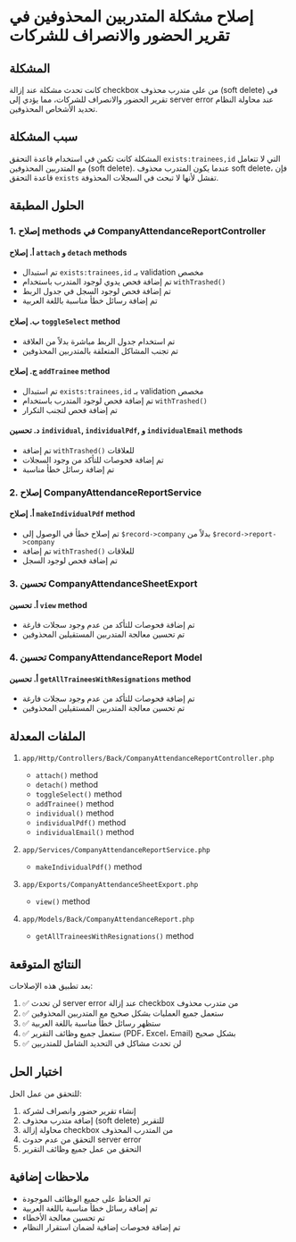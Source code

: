 # إصلاح مشكلة المتدربين المحذوفين في تقرير الحضور والانصراف للشركات

## المشكلة
كانت تحدث مشكلة عند إزالة checkbox من على متدرب محذوف (soft delete) في تقرير الحضور والانصراف للشركات، مما يؤدي إلى server error عند محاولة النظام تحديد الأشخاص المحذوفين.

## سبب المشكلة
المشكلة كانت تكمن في استخدام قاعدة التحقق `exists:trainees,id` التي لا تتعامل مع المتدربين المحذوفين (soft delete). عندما يكون المتدرب محذوف soft delete، فإن قاعدة التحقق `exists` تفشل لأنها لا تبحث في السجلات المحذوفة.

## الحلول المطبقة

### 1. إصلاح methods في CompanyAttendanceReportController

#### أ. إصلاح `attach` و `detach` methods
- تم استبدال `exists:trainees,id` بـ validation مخصص
- تم إضافة فحص يدوي لوجود المتدرب باستخدام `withTrashed()`
- تم إضافة فحص لوجود السجل في جدول الربط
- تم إضافة رسائل خطأ مناسبة باللغة العربية

#### ب. إصلاح `toggleSelect` method
- تم استخدام جدول الربط مباشرة بدلاً من العلاقة
- تم تجنب المشاكل المتعلقة بالمتدربين المحذوفين

#### ج. إصلاح `addTrainee` method
- تم استبدال `exists:trainees,id` بـ validation مخصص
- تم إضافة فحص لوجود المتدرب باستخدام `withTrashed()`
- تم إضافة فحص لتجنب التكرار

#### د. تحسين `individual`, `individualPdf`, و `individualEmail` methods
- تم إضافة `withTrashed()` للعلاقات
- تم إضافة فحوصات للتأكد من وجود السجلات
- تم إضافة رسائل خطأ مناسبة

### 2. إصلاح CompanyAttendanceReportService

#### أ. إصلاح `makeIndividualPdf` method
- تم إصلاح خطأ في الوصول إلى `$record->company` بدلاً من `$record->report->company`
- تم إضافة `withTrashed()` للعلاقات
- تم إضافة فحص لوجود السجل

### 3. تحسين CompanyAttendanceSheetExport

#### أ. تحسين `view` method
- تم إضافة فحوصات للتأكد من عدم وجود سجلات فارغة
- تم تحسين معالجة المتدربين المستقيلين المحذوفين

### 4. تحسين CompanyAttendanceReport Model

#### أ. تحسين `getAllTraineesWithResignations` method
- تم إضافة فحوصات للتأكد من عدم وجود سجلات فارغة
- تم تحسين معالجة المتدربين المستقيلين المحذوفين

## الملفات المعدلة

1. `app/Http/Controllers/Back/CompanyAttendanceReportController.php`
   - `attach()` method
   - `detach()` method
   - `toggleSelect()` method
   - `addTrainee()` method
   - `individual()` method
   - `individualPdf()` method
   - `individualEmail()` method

2. `app/Services/CompanyAttendanceReportService.php`
   - `makeIndividualPdf()` method

3. `app/Exports/CompanyAttendanceSheetExport.php`
   - `view()` method

4. `app/Models/Back/CompanyAttendanceReport.php`
   - `getAllTraineesWithResignations()` method

## النتائج المتوقعة

بعد تطبيق هذه الإصلاحات:

1. ✅ لن تحدث server error عند إزالة checkbox من متدرب محذوف
2. ✅ ستعمل جميع العمليات بشكل صحيح مع المتدربين المحذوفين
3. ✅ ستظهر رسائل خطأ مناسبة باللغة العربية
4. ✅ ستعمل جميع وظائف التقرير (PDF، Excel، Email) بشكل صحيح
5. ✅ لن تحدث مشاكل في التحديد الشامل للمتدربين

## اختبار الحل

للتحقق من عمل الحل:

1. إنشاء تقرير حضور وانصراف لشركة
2. إضافة متدرب محذوف (soft delete) للتقرير
3. محاولة إزالة checkbox من المتدرب المحذوف
4. التحقق من عدم حدوث server error
5. التحقق من عمل جميع وظائف التقرير

## ملاحظات إضافية

- تم الحفاظ على جميع الوظائف الموجودة
- تم إضافة رسائل خطأ مناسبة باللغة العربية
- تم تحسين معالجة الأخطاء
- تم إضافة فحوصات إضافية لضمان استقرار النظام
